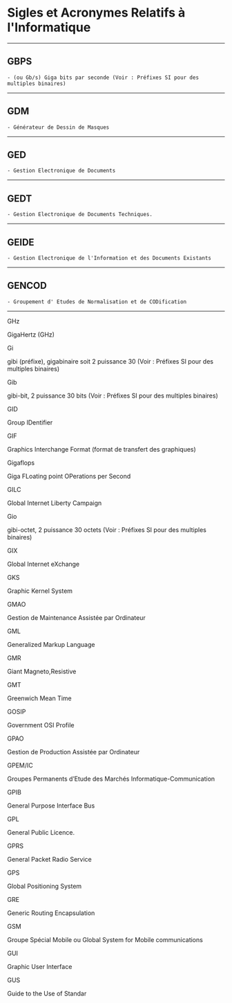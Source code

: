 # **Sigles et Acronymes Relatifs à l'Informatique**

---
## **GBPS**

    - (ou Gb/s) Giga bits par seconde (Voir : Préfixes SI pour des multiples binaires)
---
## **GDM**

    - Générateur de Dessin de Masques
---
## **GED**

    - Gestion Electronique de Documents
---
## **GEDT**

    - Gestion Electronique de Documents Techniques.
---
## **GEIDE**

    - Gestion Electronique de l'Information et des Documents Existants
---
## **GENCOD**

    - Groupement d' Etudes de Normalisation et de CODification
---
GHz

GigaHertz (GHz)

Gi

gibi (préfixe), gigabinaire soit 2 puissance 30 (Voir : Préfixes SI pour des multiples binaires)

Gib

gibi-bit, 2 puissance 30 bits (Voir : Préfixes SI pour des multiples binaires)

GID

Group IDentifier

GIF

Graphics Interchange Format (format de transfert des graphiques)

Gigaflops

Giga FLoating point OPerations per Second

GILC

Global Internet Liberty Campaign

Gio

gibi-octet, 2 puissance 30 octets (Voir : Préfixes SI pour des multiples binaires)

GIX

Global Internet eXchange

GKS

Graphic Kernel System

GMAO

Gestion de Maintenance Assistée par Ordinateur

GML

Generalized Markup Language

GMR

Giant Magneto,Resistive

GMT

Greenwich Mean Time

GOSIP

Government OSI Profile

GPAO

Gestion de Production Assistée par Ordinateur

GPEM/IC

Groupes Permanents d’Etude des Marchés Informatique-Communication

GPIB

General Purpose Interface Bus

GPL

General Public Licence.

GPRS

General Packet Radio Service

GPS

Global Positioning System

GRE

Generic Routing Encapsulation

GSM

Groupe Spécial Mobile ou Global System for Mobile communications

GUI

Graphic User Interface

GUS

Guide to the Use of Standar